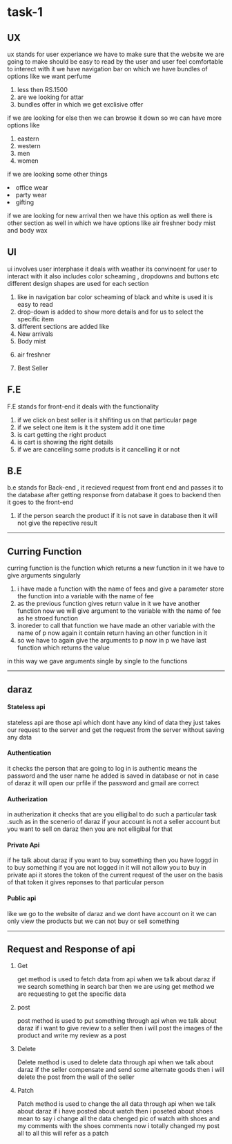 # task-1
<!-- i have selected scent and stories website  -->
 <h2>UX</h2>
 <p>ux stands for user experiance we have to make sure that the website we are going to make should be easy to read by the user and user feel comfortable to interect with it
 we have navigation bar on which we have bundles of options like we want perfume </p>
 <ol>
 <li>less then RS.1500</li>
 <li>are we looking for attar</li>
  <li>bundles offer in which we get exclisive offer</li>
</ol>
<p> if we are looking for else then we can browse it down so we can have more options like 
<ol>
<li>
eastern
</li>
<li>
western
</li>
<li>
men 
</li>
<li>
women
</li>

</ol>
</p>
<p>
if we are looking  some other things 
<lo>
<li>
office wear
</li>
<li>
party wear
</li>
<li>
gifting 
</li>
</ol>
</p>
<p> 
if we are looking for new arrival then we have this option as well there is other section as well in which we have options like air freshner body mist and body wax  
</p>

<h2> UI</h2>
<p> 
ui involves user interphase it deals with weather its  convinoent for user to interact with it also includes color scheaming , dropdowns and buttons etc
different design shapes are used for each section  
</p>
<ol>
<li>
like in navigation bar color scheaming of black and white is used it is easy to read
</li>
<li>
drop-down is added to show more details and for us to select the specific item
</li>
<li>
different sections are added like 
<li>
New arrivals 
</li>
<li>
Body mist 
</li>
<li>

air freshner 
</li>
<li>
Best Seller 
</li>
</li>

</ol>
<h2>F.E</h2>
<p>
F.E stands for front-end it deals with the functionality 
</p>
<ol>
<li>
if we click on best seller is it shifiting us on that particular page
</li>
<li>
if we select one item is it the system add it one time
</li>
<li>
is cart getting the right product
</li>
<li>
is cart is showing the right details
</li>
<li>
if we are cancelling some produts is it cancelling it or not  
</li>
</ol>
<h2>B.E</h2>
<p>
b.e stands for Back-end  , it recieved request from front end and passes it to the database after getting response from database it goes to backend  then it goes to the front-end 
</p>
<ol>
<li>
if the person search the product if it is not save in database then it will not give the repective result
</li>
</ol>
<hr>
<h2>Curring Function</h2>
<p>
curring function is the function which returns a new function in it we have to  give arguments singularly 
</p>
<ol>
<li>
i have made a function with the name of fees and give a parameter
store the function into a variable with the name of fee
</li>
<li>
as the previous function gives return value in it we have another function  
now we will give argument to the variable with the name of fee as he stroed function
</li>
<li>
inoreder to call that function we have made an other variable with the name of p now again it contain return having an other function in it 
</li>
<li>
so we have to again give the arguments to p now in p we have last function which returns the value  
</li>
</ol>
<p>
in this way we gave arguments single by single to the functions  
</p>


<hr>
<h2>daraz</h2>
<h4>Stateless api</h4>
<p>
stateless api are those api which dont have any kind of data they just takes our request to the server and get the request from  the server without saving any data  
</p>
<h4>Authentication </h4>
<p>
it checks the person that are going to log in is authentic means the password and the user name he added is saved in database or not in case of daraz it will open our prfile if the password and gmail are correct
</p>
<h4>Autherization</h4>
<p>
in autherization it checks that are you elligibal to do such a particular task .such as  in the scenerio of daraz if your account is not a seller account but you want to sell on daraz then you are not elligibal for that
</p>
<h4>Private Api</h4>
<p>
if he talk about daraz if you want to buy something then you have loggd in to buy something
if you are not logged in it will not allow you to buy in private api it stores the token of the current request of the user on the basis of that token it gives reponses to that particular person 
</p>
<h4>Public api</h4>
<p> like we go to the website of daraz and we dont have account on it we can only view the products but we can not buy or sell something</p>
<hr>
<h2>Request and Response of api </h2>
<ol>
<li>
Get
</li>
<p>get method is used to fetch data from api when we talk about daraz if we search something in search bar then we are using get method we are requesting to get the specific data  </p>
<li>
post
</li>
<p>post method is used to put something through api when we talk about daraz if i want to give review to a seller then i will post the images of the product and write my review as a post   </p>
<li>
Delete
</li>
<p>Delete method is used to delete data through api when we talk about daraz if the seller compensate and send some alternate goods then i will delete the post from the wall of the seller  </p>

<li>
Patch
</li>
<p>Patch method is used to change the all data through api when we talk about daraz if i have posted about watch  then i poseted about shoes mean to say i change all the data chenged pic of watch with shoes and my comments with the shoes comments now  i totally changed my post all to all this will refer as a patch   </p>


</ol>